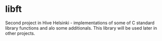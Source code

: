 # libft

Second project in Hive Helsinki - implementations of some of C standard library functions and alo some additionals. This library will be used later in other projects.
